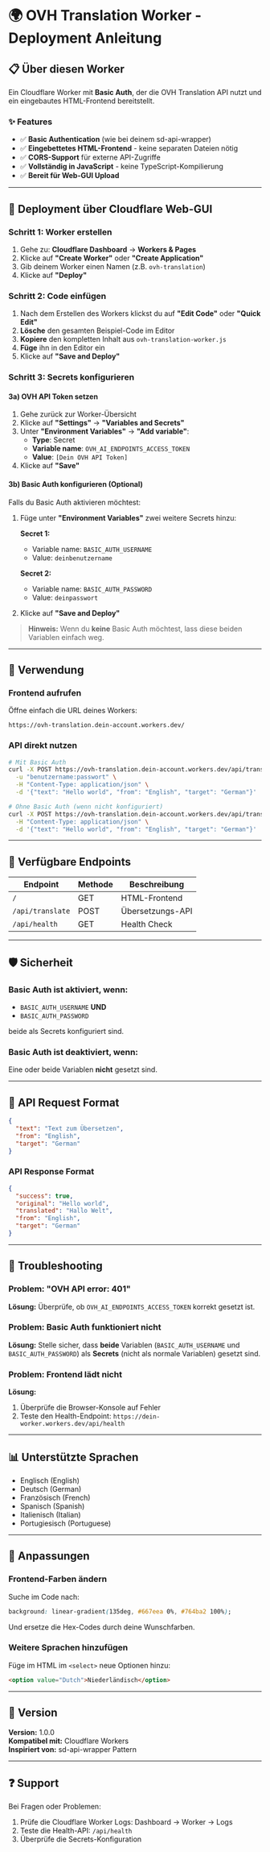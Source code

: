 # 🌍 OVH Translation Worker - Deployment Anleitung

## 📋 Über diesen Worker

Ein Cloudflare Worker mit **Basic Auth**, der die OVH Translation API nutzt und ein eingebautes HTML-Frontend bereitstellt.

### ✨ Features
- ✅ **Basic Authentication** (wie bei deinem sd-api-wrapper)
- ✅ **Eingebettetes HTML-Frontend** - keine separaten Dateien nötig
- ✅ **CORS-Support** für externe API-Zugriffe
- ✅ **Vollständig in JavaScript** - keine TypeScript-Kompilierung
- ✅ **Bereit für Web-GUI Upload**

---

## 🚀 Deployment über Cloudflare Web-GUI

### Schritt 1: Worker erstellen

1. Gehe zu: **Cloudflare Dashboard** → **Workers & Pages**
2. Klicke auf **"Create Worker"** oder **"Create Application"**
3. Gib deinem Worker einen Namen (z.B. `ovh-translation`)
4. Klicke auf **"Deploy"**

### Schritt 2: Code einfügen

1. Nach dem Erstellen des Workers klickst du auf **"Edit Code"** oder **"Quick Edit"**
2. **Lösche** den gesamten Beispiel-Code im Editor
3. **Kopiere** den kompletten Inhalt aus `ovh-translation-worker.js`
4. **Füge** ihn in den Editor ein
5. Klicke auf **"Save and Deploy"**

### Schritt 3: Secrets konfigurieren

#### 3a) OVH API Token setzen

1. Gehe zurück zur Worker-Übersicht
2. Klicke auf **"Settings"** → **"Variables and Secrets"**
3. Unter **"Environment Variables"** → **"Add variable"**:
   - **Type**: Secret
   - **Variable name**: `OVH_AI_ENDPOINTS_ACCESS_TOKEN`
   - **Value**: `[Dein OVH API Token]`
4. Klicke auf **"Save"**

#### 3b) Basic Auth konfigurieren (Optional)

Falls du Basic Auth aktivieren möchtest:

1. Füge unter **"Environment Variables"** zwei weitere Secrets hinzu:

   **Secret 1:**
   - Variable name: `BASIC_AUTH_USERNAME`
   - Value: `deinbenutzername`

   **Secret 2:**
   - Variable name: `BASIC_AUTH_PASSWORD`
   - Value: `deinpasswort`

2. Klicke auf **"Save and Deploy"**

> **Hinweis:** Wenn du **keine** Basic Auth möchtest, lass diese beiden Variablen einfach weg.

---

## 🎯 Verwendung

### Frontend aufrufen

Öffne einfach die URL deines Workers:
```
https://ovh-translation.dein-account.workers.dev/
```

### API direkt nutzen

```bash
# Mit Basic Auth
curl -X POST https://ovh-translation.dein-account.workers.dev/api/translate \
  -u "benutzername:passwort" \
  -H "Content-Type: application/json" \
  -d '{"text": "Hello world", "from": "English", "target": "German"}'

# Ohne Basic Auth (wenn nicht konfiguriert)
curl -X POST https://ovh-translation.dein-account.workers.dev/api/translate \
  -H "Content-Type: application/json" \
  -d '{"text": "Hello world", "from": "English", "target": "German"}'
```

---

## 🔧 Verfügbare Endpoints

| Endpoint | Methode | Beschreibung |
|----------|---------|--------------|
| `/` | GET | HTML-Frontend |
| `/api/translate` | POST | Übersetzungs-API |
| `/api/health` | GET | Health Check |

---

## 🛡️ Sicherheit

### Basic Auth ist aktiviert, wenn:

- `BASIC_AUTH_USERNAME` **UND**
- `BASIC_AUTH_PASSWORD`

beide als Secrets konfiguriert sind.

### Basic Auth ist deaktiviert, wenn:

Eine oder beide Variablen **nicht** gesetzt sind.

---

## 📝 API Request Format

```json
{
  "text": "Text zum Übersetzen",
  "from": "English",
  "target": "German"
}
```

### API Response Format

```json
{
  "success": true,
  "original": "Hello world",
  "translated": "Hallo Welt",
  "from": "English",
  "target": "German"
}
```

---

## 🐛 Troubleshooting

### Problem: "OVH API error: 401"
**Lösung:** Überprüfe, ob `OVH_AI_ENDPOINTS_ACCESS_TOKEN` korrekt gesetzt ist.

### Problem: Basic Auth funktioniert nicht
**Lösung:** Stelle sicher, dass **beide** Variablen (`BASIC_AUTH_USERNAME` und `BASIC_AUTH_PASSWORD`) als **Secrets** (nicht als normale Variablen) gesetzt sind.

### Problem: Frontend lädt nicht
**Lösung:** 
1. Überprüfe die Browser-Konsole auf Fehler
2. Teste den Health-Endpoint: `https://dein-worker.workers.dev/api/health`

---

## 📊 Unterstützte Sprachen

- Englisch (English)
- Deutsch (German)
- Französisch (French)
- Spanisch (Spanish)
- Italienisch (Italian)
- Portugiesisch (Portuguese)

---

## 🎨 Anpassungen

### Frontend-Farben ändern

Suche im Code nach:
```css
background: linear-gradient(135deg, #667eea 0%, #764ba2 100%);
```

Und ersetze die Hex-Codes durch deine Wunschfarben.

### Weitere Sprachen hinzufügen

Füge im HTML im `<select>` neue Optionen hinzu:
```html
<option value="Dutch">Niederländisch</option>
```

---

## 📜 Version

**Version:** 1.0.0  
**Kompatibel mit:** Cloudflare Workers  
**Inspiriert von:** sd-api-wrapper Pattern

---

## ❓ Support

Bei Fragen oder Problemen:
1. Prüfe die Cloudflare Worker Logs: Dashboard → Worker → Logs
2. Teste die Health-API: `/api/health`
3. Überprüfe die Secrets-Konfiguration
   
